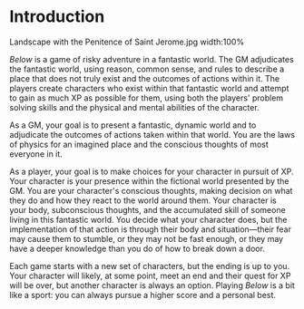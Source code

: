 # Introduction

Landscape with the Penitence of Saint Jerome.jpg
width:100%

_Below_ is a game of risky adventure in a fantastic world. The GM adjudicates the fantastic world, using reason, common sense, and rules to describe a place that does not truly exist and the outcomes of actions within it. The players create characters who exist within that fantastic world and attempt to gain as much XP as possible for them, using both the players' problem solving skills and the physical and mental abilities of the character.

As a GM, your goal is to present a fantastic, dynamic world and to adjudicate the outcomes of actions taken within that world. You are the laws of physics for an imagined place and the conscious thoughts of most everyone in it.

As a player, your goal is to make choices for your character in pursuit of XP. Your character is your presence within the fictional world presented by the GM. You are your character's conscious thoughts, making decision on what they do and how they react to the world around them. Your character is your body, subconscious thoughts, and the accumulated skill of someone living in this fantastic world. You decide what your character does, but the implementation of that action is through their body and situation—their fear may cause them to stumble, or they may not be fast enough, or they may have a deeper knowledge than you do of how to break down a door.

Each game starts with a new set of characters, but the ending is up to you. Your character will likely, at some point, meet an end and their quest for XP will be over, but another character is always an option. Playing _Below_ is a bit like a sport: you can always pursue a higher score and a personal best.